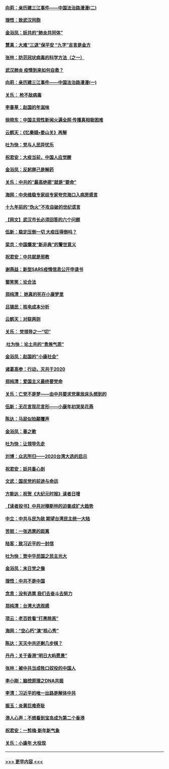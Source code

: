 #### [向莉：亲历建三江事件——中国法治路漫漫(二)](../pages/nsc993/n11829102.md?t=01302233) 
#### [理悟：致武汉同胞](../pages/nsc993/n11831522.md?t=01302233) 
#### [金浴凤：妖共的“肺炎共同体”](../pages/nsc993/n11829448.md?t=01302233) 
#### [慧真：大难“三退”保平安 “九字”吉言是金方](../pages/nsc993/n11829501.md?t=01302233) 
#### [张林：防范冠状病毒的科学方法（之一）](../pages/nsc993/n11828618.md?t=01302233) 
#### [武汉肺炎 疫情到来如何自救？](../pages/nsc993/n11827632.md?t=01302233) 
#### [向莉：亲历建三江事件——中国法治路漫漫(一)](../pages/nsc993/n11827190.md?t=01302233) 
#### [关乐： 枪不敌病毒](../pages/nsc993/n11826746.md?t=01302233) 
#### [李春草：赵国的年滋味](../pages/nsc993/n11826321.md?t=01302233) 
#### [徐晓东：中国主观性新闻火遍全网 传播真相极困难](../pages/nsc993/n11826508.md?t=01302233) 
#### [云鹤天：《忆秦娥▪娄山关》再解](../pages/nsc993/n11824682.md?t=01302233) 
#### [吐为快：党与人民异忧乐](../pages/nsc993/n11824660.md?t=01302233) 
#### [祝君安：大疫当前，中国人应觉醒](../pages/nsc993/n11821946.md?t=01302233) 
#### [金浴凤：反躬罪己是解药](../pages/nsc993/n11820280.md?t=01302233) 
#### [关乐：中共的“最高绝密”就是“要命”](../pages/nsc993/n11816946.md?t=01302233) 
#### [海网：中央维稳专家组专家夸完海口入病房感言](../pages/nsc993/n11815138.md?t=01302233) 
#### [十九年前的“伪火”不攻自破的世纪谎言](../pages/nsc993/n11813238.md?t=01302233) 
#### [【网文】武汉市长必须回答的六个问题](../pages/nsc993/n11813848.md?t=01302233) 
#### [伍新：稳定压倒一切 大疫压得倒吗？](../pages/nsc993/n11812634.md?t=01302233) 
#### [梁京：中国爆发“新非典”的警世意义](../pages/nsc993/n11812554.md?t=01302233) 
#### [祝君安：中共就是邪教](../pages/nsc993/n11812431.md?t=01302233) 
#### [谢燕益：新型SARS疫情信息公开申请书](../pages/nsc993/n11808840.md?t=01302233) 
#### [蜀笑笑：论合法](../pages/nsc993/n11808064.md?t=01302233) 
#### [郑纯清： 她真的死在小康梦里](../pages/nsc993/n11806623.md?t=01302233) 
#### [吕锡民：核电成本分析](../pages/nsc993/n11806284.md?t=01302233) 
#### [云鹤天：对联两则](../pages/nsc993/n11805957.md?t=01302233) 
#### [关乐： 党领导之一“切”](../pages/nsc993/n11804505.md?t=01302233) 
#### [ 吐为快：论土共的“贵族气质”](../pages/nsc993/n11804490.md?t=01302233) 
#### [金浴凤：赵国的“小康社会”](../pages/nsc993/n11804452.md?t=01302233) 
#### [诸葛高参：行动，灭共于2020](../pages/nsc993/n11804120.md?t=01302233) 
#### [郑纯清：爱国主义最终要党命](../pages/nsc993/n11802197.md?t=01302233) 
#### [关乐：亡党不是梦——由中共要求党章放床头想到的](../pages/nsc993/n11802156.md?t=01302233) 
#### [伍新：无花言现花言形——小康年初哭吴花燕](../pages/nsc993/n11800044.md?t=01302233) 
#### [陈达：马屁似拍颠覆声](../pages/nsc993/n11800010.md?t=01302233) 
#### [金浴凤：春之歌](../pages/nsc993/n11797687.md?t=01302233) 
#### [吐为快：让领导先走](../pages/nsc993/n11797512.md?t=01302233) 
#### [刘博：众志所归——2020台湾大选的启示](../pages/nsc993/n11796878.md?t=01302233) 
#### [祝君安：妖共畜心剖](../pages/nsc993/n11794273.md?t=01302233) 
#### [文武：国民党的前途与命运](../pages/nsc993/n11794198.md?t=01302233) 
#### [方能达：祝贺《大纪元时报》读者日增](../pages/nsc993/n11793807.md?t=01302233) 
#### [【读者投书】中共对穆斯林的迫害成扩大趋势](../pages/nsc993/n11791371.md?t=01302233) 
#### [中立：中共与民为敌 期望台湾民主统一大陆](../pages/nsc993/n11790392.md?t=01302233) 
#### [苦胆：一张选票的距离](../pages/nsc993/n11788914.md?t=01302233) 
#### [陆客：致习近平的一封信](../pages/nsc993/n11788867.md?t=01302233) 
#### [吐为快：贺中华民国之民主光大](../pages/nsc993/n11788618.md?t=01302233) 
#### [金浴凤：末日党之像](../pages/nsc993/n11787475.md?t=01302233) 
#### [理悟：中共不是中国](../pages/nsc993/n11787463.md?t=01302233) 
#### [念贲：没有选票  我们去奋斗去努力](../pages/nsc993/n11787398.md?t=01302233) 
#### [郑纯清：台湾大选观感](../pages/nsc993/n11786210.md?t=01302233) 
#### [项云：老百姓看“打黑除恶”](../pages/nsc993/n11785398.md?t=01302233) 
#### [海网：“空心朽”演“核心秀”](../pages/nsc993/n11783874.md?t=01302233) 
#### [陈达：天灭中共还剩几步棋？](../pages/nsc993/n11783719.md?t=01302233) 
#### [丹丹：关于香港“明日大屿愿景”](../pages/nsc993/n11783273.md?t=01302233) 
#### [张林：被中共当成牲口奴役的中国人](../pages/nsc993/n11782397.md?t=01302233) 
#### [李小刚：脑控原理之DNA共振](../pages/nsc993/n11780962.md?t=01302233) 
#### [李清：习近平的唯一出路是解体中共](../pages/nsc993/n11780866.md?t=01302233) 
#### [振玉：炎黄巨难奇耻](../pages/nsc993/n11779632.md?t=01302233) 
#### [港人心声：不想看到宝岛成为第二个香港](../pages/nsc993/n11778817.md?t=01302233) 
#### [祝君安：一剪梅‧新年新气象](../pages/nsc993/n11776340.md?t=01302233) 
#### [关乐：小康年 大役现](../pages/nsc993/n11774213.md?t=01302233) 

----
#### [ >>> 更早内容 <<< ](../indexes/nsc993-earlier.md)
